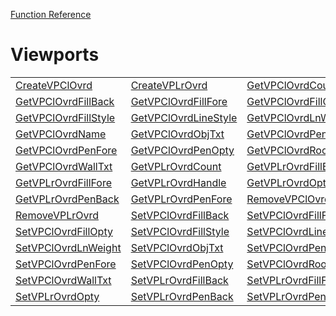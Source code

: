 [Function Reference](../README.md)

# Viewports
| | | |
|---|---|---|
| [CreateVPClOvrd](../Functions/CreateVPClOvrd.md) | [CreateVPLrOvrd](../Functions/CreateVPLrOvrd.md) | [GetVPClOvrdCount](../Functions/GetVPClOvrdCount.md) |
| [GetVPClOvrdFillBack](../Functions/GetVPClOvrdFillBack.md) | [GetVPClOvrdFillFore](../Functions/GetVPClOvrdFillFore.md) | [GetVPClOvrdFillOpty](../Functions/GetVPClOvrdFillOpty.md) |
| [GetVPClOvrdFillStyle](../Functions/GetVPClOvrdFillStyle.md) | [GetVPClOvrdLineStyle](../Functions/GetVPClOvrdLineStyle.md) | [GetVPClOvrdLnWeight](../Functions/GetVPClOvrdLnWeight.md) |
| [GetVPClOvrdName](../Functions/GetVPClOvrdName.md) | [GetVPClOvrdObjTxt](../Functions/GetVPClOvrdObjTxt.md) | [GetVPClOvrdPenBack](../Functions/GetVPClOvrdPenBack.md) |
| [GetVPClOvrdPenFore](../Functions/GetVPClOvrdPenFore.md) | [GetVPClOvrdPenOpty](../Functions/GetVPClOvrdPenOpty.md) | [GetVPClOvrdRoofTxt](../Functions/GetVPClOvrdRoofTxt.md) |
| [GetVPClOvrdWallTxt](../Functions/GetVPClOvrdWallTxt.md) | [GetVPLrOvrdCount](../Functions/GetVPLrOvrdCount.md) | [GetVPLrOvrdFillBack](../Functions/GetVPLrOvrdFillBack.md) |
| [GetVPLrOvrdFillFore](../Functions/GetVPLrOvrdFillFore.md) | [GetVPLrOvrdHandle](../Functions/GetVPLrOvrdHandle.md) | [GetVPLrOvrdOpty](../Functions/GetVPLrOvrdOpty.md) |
| [GetVPLrOvrdPenBack](../Functions/GetVPLrOvrdPenBack.md) | [GetVPLrOvrdPenFore](../Functions/GetVPLrOvrdPenFore.md) | [RemoveVPClOvrd](../Functions/RemoveVPClOvrd.md) |
| [RemoveVPLrOvrd](../Functions/RemoveVPLrOvrd.md) | [SetVPClOvrdFillBack](../Functions/SetVPClOvrdFillBack.md) | [SetVPClOvrdFillFore](../Functions/SetVPClOvrdFillFore.md) |
| [SetVPClOvrdFillOpty](../Functions/SetVPClOvrdFillOpty.md) | [SetVPClOvrdFillStyle](../Functions/SetVPClOvrdFillStyle.md) | [SetVPClOvrdLineStyle](../Functions/SetVPClOvrdLineStyle.md) |
| [SetVPClOvrdLnWeight](../Functions/SetVPClOvrdLnWeight.md) | [SetVPClOvrdObjTxt](../Functions/SetVPClOvrdObjTxt.md) | [SetVPClOvrdPenBack](../Functions/SetVPClOvrdPenBack.md) |
| [SetVPClOvrdPenFore](../Functions/SetVPClOvrdPenFore.md) | [SetVPClOvrdPenOpty](../Functions/SetVPClOvrdPenOpty.md) | [SetVPClOvrdRoofTxt](../Functions/SetVPClOvrdRoofTxt.md) |
| [SetVPClOvrdWallTxt](../Functions/SetVPClOvrdWallTxt.md) | [SetVPLrOvrdFillBack](../Functions/SetVPLrOvrdFillBack.md) | [SetVPLrOvrdFillFore](../Functions/SetVPLrOvrdFillFore.md) |
| [SetVPLrOvrdOpty](../Functions/SetVPLrOvrdOpty.md) | [SetVPLrOvrdPenBack](../Functions/SetVPLrOvrdPenBack.md) | [SetVPLrOvrdPenFore](../Functions/SetVPLrOvrdPenFore.md) |

